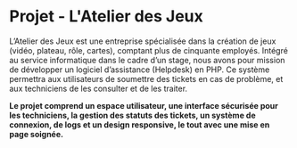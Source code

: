 # Projet - L'Atelier des Jeux

L’Atelier des Jeux est une entreprise spécialisée dans la création de jeux (vidéo, plateau, rôle, cartes), comptant plus de cinquante employés. Intégré au service informatique dans le cadre d’un stage, nous avons pour mission de développer un logiciel d’assistance (Helpdesk) en PHP. Ce système permettra aux utilisateurs de soumettre des tickets en cas de problème, et aux techniciens de les consulter et de les traiter. 

**Le projet comprend un espace utilisateur, une interface sécurisée pour les techniciens, la gestion des statuts des tickets, un système de connexion, de logs et un design responsive, le tout avec une mise en page soignée.**
